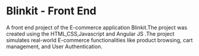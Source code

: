 <h1>Blinkit - Front End</h1>

<p> A front end project of the E-commerce application Blinkit.The project was created using the HTML,CSS,Javascript and Angular JS .The project simulates real-world E-commerce functionalities like product browsing, cart management, and User Authentication.</p>
